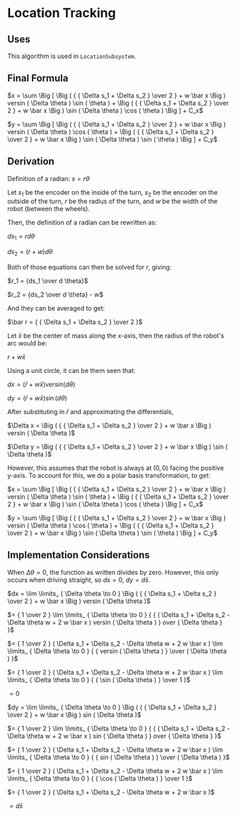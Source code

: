 # Location Tracking

## Uses

This algorithm is used in `LocationSubsystem`.

## Final Formula

$`x = \sum \Big [ \Big ( { { \Delta s_1 + \Delta s_2 } \over 2 } + w \bar x \Big ) versin ( \Delta \theta ) \sin ( \theta ) + \Big ( { { \Delta s_1 + \Delta s_2 } \over 2 } + w \bar x \Big ) \sin ( \Delta \theta ) \cos ( \theta ) \Big ] + C_x`$

$`y = \sum \Big [ \Big ( { { \Delta s_1 + \Delta s_2 } \over 2 } + w \bar x \Big ) versin ( \Delta \theta ) \cos ( \theta ) + \Big ( { { \Delta s_1 + \Delta s_2 } \over 2 } + w \bar x \Big ) \sin ( \Delta \theta ) \sin ( \theta ) \Big ] + C_y`$

## Derivation

Definition of a radian:
$`s = r \theta`$

Let $`s_1`$ be the encoder on the inside of the turn, $`s_2`$ be the encoder on the outside of the turn, $`r`$ be the radius of the turn, and $`w`$ be the width of the robot (between the wheels).

Then, the definition of a radian can be rewritten as:

$`ds_1 = r d \theta`$

$`ds_2 = (r + w) d \theta`$

Both of those equations can then be solved for $`r`$, giving:

$`r_1 = {ds_1 \over d \theta}`$

$`r_2 = {ds_2 \over d \theta} - w`$

And they can be averaged to get:

$`\bar r = { { \Delta s_1 + \Delta s_2 } \over 2 }`$

Let $`\bar x`$ be the center of mass along the x-axis, then the radius of the robot's arc would be:

$`r + w \bar x`$

Using a unit circle, it can be them seen that:

$`dx = ( \bar r + w \bar x ) versin ( d \theta )`$

$`dy = ( \bar r + w \bar x ) \sin ( d \theta )`$

After substituting in $`\bar r`$ and approximating the differentials,

$`\Delta x = \Big ( { { \Delta s_1 + \Delta s_2 } \over 2 } + w \bar x \Big ) versin ( \Delta \theta )`$

$`\Delta y = \Big ( { { \Delta s_1 + \Delta s_2 } \over 2 } + w \bar x \Big ) \sin ( \Delta \theta )`$

However, this assumes that the robot is always at $`(0, 0)`$ facing the positive y-axis.
To account for this, we do a polar basis transformation, to get:

$`x = \sum \Big [ \Big ( { { \Delta s_1 + \Delta s_2 } \over 2 } + w \bar x \Big ) versin ( \Delta \theta ) \sin ( \theta ) + \Big ( { { \Delta s_1 + \Delta s_2 } \over 2 } + w \bar x \Big ) \sin ( \Delta \theta ) \cos ( \theta ) \Big ] + C_x`$

$`y = \sum \Big [ \Big ( { { \Delta s_1 + \Delta s_2 } \over 2 } + w \bar x \Big ) versin ( \Delta \theta ) \cos ( \theta ) + \Big ( { { \Delta s_1 + \Delta s_2 } \over 2 } + w \bar x \Big ) \sin ( \Delta \theta ) \sin ( \theta ) \Big ] + C_y`$

## Implementation Considerations

When $`\Delta \theta = 0`$, the function as written divides by zero.
However, this only occurs when driving straight, so $`dx = 0`$, $`dy = d \bar s`$.

$`dx = \lim \limits_ { \Delta \theta \to 0 } \Big ( { { \Delta s_1 + \Delta s_2 } \over 2 } + w \bar x \Big ) versin ( \Delta \theta )`$

$`= { 1 \over 2 } \lim \limits_ { \Delta \theta \to 0 } { { ( \Delta s_1 + \Delta s_2 - \Delta \theta w + 2 w \bar x ) versin ( \Delta \theta ) } over { \Delta \theta } }`$

$`= { 1 \over 2 } ( \Delta s_1 + \Delta s_2 - \Delta \theta w + 2 w \bar x ) \lim \limits_ { \Delta \theta \to 0 } { { versin ( \Delta \theta ) } \over ( \Delta \theta ) }`$

$`= { 1 \over 2 } ( \Delta s_1 + \Delta s_2 - \Delta \theta w + 2 w \bar x ) \lim \limits_ { \Delta \theta \to 0 } { { \sin ( \Delta \theta ) } \over 1 }`$

$`= 0`$

$`dy = \lim \limits_ { \Delta \theta \to 0 } \Big ( { { \Delta s_1 + \Delta s_2 } \over 2 } + w \bar x \Big ) sin ( \Delta \theta )`$

$`= { 1 \over 2 } \lim \limits_ { \Delta \theta \to 0 } { { ( \Delta s_1 + \Delta s_2 - \Delta \theta w + 2 w \bar x ) sin ( \Delta \theta ) } over { \Delta \theta } }`$

$`= { 1 \over 2 } ( \Delta s_1 + \Delta s_2 - \Delta \theta w + 2 w \bar x ) \lim \limits_ { \Delta \theta \to 0 } { { sin ( \Delta \theta ) } \over ( \Delta \theta ) }`$

$`= { 1 \over 2 } ( \Delta s_1 + \Delta s_2 - \Delta \theta w + 2 w \bar x ) \lim \limits_ { \Delta \theta \to 0 } { { \cos ( \Delta \theta ) } \over 1 }`$

$`= { 1 \over 2 } ( \Delta s_1 + \Delta s_2 - \Delta \theta w + 2 w \bar x )`$

$`= d \bar s`$
